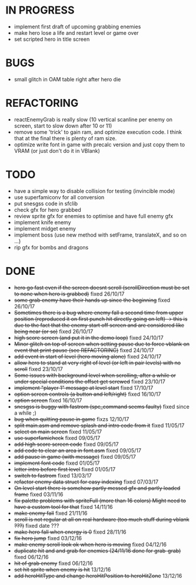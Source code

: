 IN PROGRESS
===========

* implement first draft of upcoming grabbing enemies
* make hero lose a life and restart level or game over
* set scripted hero in title screen

BUGS
====

* small glitch in OAM table right after hero die
  
REFACTORING
===========

* reactEnemyGrab is really slow (10 vertical scanline per enemy on screen, start to slow down after 10 or 11) 
* remove some 'trick' to gain ram, and optimize execution code. I think that at the final there is plenty of ram size.
* optimize write font in game with precalc version and just copy them to VRAM (or just don't do it in VBlank)

TODO
====

* have a simple way to disable collision for testing (invincible mode)
* use superfamiconv for all conversion
* put snesgss code in sfclib
* check gfx for hero grabbed
* review sprite gfx for enemies to optimise and have full enemy gfx
* implement knife enemy
* implement midget enemy
* implement boss (use new method with setFrame, translateX, and so on ...) 
* rip gfx for bombs and dragons

DONE
====

* ~~hero go fast even if the screen doesnt scroll (scrollDirection must be set to none when hero is grabbed)~~ fixed 26/10/17
* ~~some grab enemy have their hands up since the beginning~~ fixed 26/10/17
* ~~Sometimes there is a bug where enemy fall a second time from upper position (reproduced it on first punch hit directly going on left)
  -> this is due to the fact that the enemy start off screen and are considered like being near (or so)~~ fixed 26/10/17
* ~~high score screen (and put it in the demo loop)~~ fixed 24/10/17
* ~~Minor glitch on top of screen when setting pause due to force vblank on event that print pause (see REFACTORING)~~ fixed 24/10/17
* ~~add event in start of level (hero moving alone)~~ fixed 24/10/17
* ~~allow hero to stand at very right of level (or left in pair levels) with no scroll~~ fixed 23/10/17
* ~~Some issues with background level when scrolling, after a while or under special conditions the offset get screwed~~ fixed 23/10/17
* ~~implement "player 1" message at level start~~ fixed 17/10/17
* ~~option screen controls (a button and left/right)~~ fixed 16/10/17
* ~~option screen~~ fixed 16/10/17
* ~~snesgss is buggy with fastrom (spc_command seems faulty)~~ fixed since a while ;)
* ~~bug when quitting pause in game~~ fixzs 12/10/17
* ~~split main.asm and remove splash and intro code from it~~ fixed 11/05/17
* ~~select on main screen~~ fixed 11/05/17
* ~~use superfamicheck~~ fixed 09/05/17
* ~~add high score screen code~~ fixed 09/05/17
* ~~add code to clear an area in font.asm~~ fixed 09/05/17
* ~~add pause in game (with message)~~ fixed 09/05/17
* ~~implement font code~~ fixed 01/05/17
* ~~letter intro before first level~~ fixed 01/05/17
* ~~switch to fastrom~~ fixed 13/03/17
* ~~refactor enemy data struct for easy indexing~~ fixed 07/03/17
* ~~On level start there is somehow partly messed gfx and partly loaded frame~~ fixed 03/11/16
* ~~fix palette problems with spriteFull (more than 16 colors) Might need to have a custom tool for that~~ fixed 14/11/16
* ~~make enemy fall~~ fixed 21/11/16
* ~~scroll is not regular at all on real hardware (too much stuff during vblank ???)~~ fixed date ???
* ~~make hero fall when energy is 0~~ fixed 28/11/16
* ~~fix hero jump~~ fixed 03/12/16
* ~~make enemy scroll look ok when hero is moving~~ fixed 04/12/16
* ~~duplicate hit and and grab for enemies (24/11/16 done for grab-grab)~~ fixed 06/12/16
* ~~hit of grab enemy~~ fixed 06/12/16
* ~~set hit sprite when enemy is hit~~ 13/12/16
* ~~add heroHitType and change heroHitPosition to heroHitZone~~ 13/12/16

